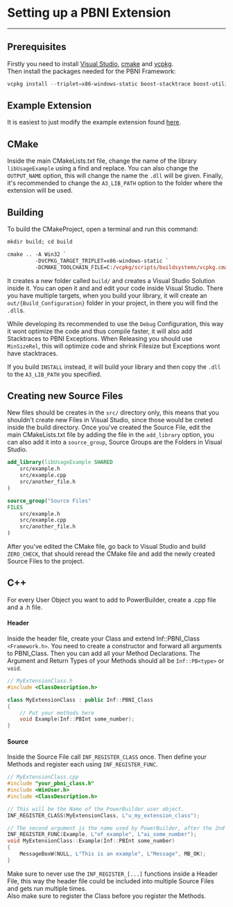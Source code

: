 # Setting up a PBNI Extension
---
## Prerequisites
Firstly you need to install [Visual Studio](https://visualstudio.microsoft.com/downloads/), [cmake](https://cmake.org/install/) and [vcpkg](https://vcpkg.io/en/getting-started.html).\
Then install the packages needed for the PBNI Framework:
```ps1
vcpkg install --triplet=x86-windows-static boost-stacktrace boost-utility boost-multiprecision
```

## Example Extension
It is easiest to just modify the example extension found [here](https://github.com/informaticon/div.cpp.base.pbni-framework-usage-example). 

## CMake
Inside the main CMakeLists.txt file, change the name of the library `libUsageExample` using a find and replace. You can also change the `OUTPUT_NAME` option, this will change the name the `.dll` will be given. Finally, it's recommended to change the `A3_LIB_PATH` option to the folder where the extension will be used.

## Building
To build the CMakeProject, open a terminal and run this command:
```ps
mkdir build; cd build

cmake .. -A Win32 `
         -DVCPKG_TARGET_TRIPLET=x86-windows-static `
         -DCMAKE_TOOLCHAIN_FILE=C:/vcpkg/scripts/buildsystems/vcpkg.cmake
```
It creates a new folder called `build/` and creates a Visual Studio Solution inside it. You can open it and and edit your code inside Visual Studio. There you have multiple targets, when you build your library, it will create an `out/{Build_Configuration}` folder in your project, in there you will find the `.dll`s.

While developing its recommended to use the `Debug` Configuration, this way it wont optimize the code and thus compile faster, it will also add Stacktraces to PBNI Exceptions. When Releasing you should use `MinSizeRel`, this will optimize code and shrink Filesize but Exceptions wont have stacktraces.

If you build `INSTALL` instead, it will build your library and then copy the `.dll` to the `A3_LIB_PATH` you specified.


## Creating new Source Files
New files should be creates in the `src/` directory only, this means that you shouldn't create new Files in Visual Studio, since those would be creted inside the build directory.
Once you've created the Source File, edit the main CMakeLists.txt file by adding the file in the `add_library` option, you can also add it into a `source_group`, Source Groups are the Folders in Visual Studio.
```cmake
add_library(libUsageExample SHARED
	src/example.h
	src/example.cpp
	src/another_file.h
)

source_group("Source Files"
FILES
	src/example.h
	src/example.cpp
	src/another_file.h
)
```
After you've edited the CMake file, go back to Visual Studio and build `ZERO_CHECK`, that should reread the CMake file and add the newly created Source Files to the project.

## C++
For every User Object you want to add to PowerBuilder, create a .cpp file and a .h file.

#### Header
Inside the header file, create your Class and extend Inf::PBNI_Class `<Framework.h>`. You need to create a constructor and forward all arguments to PBNI_Class. Then you can add all your Method Declarations. The Argument and Return Types of your Methods should all be `Inf::PB<type>` or `void`.

```cpp
// MyExtensionClass.h
#include <ClassDescription.h>

class MyExtensionClass : public Inf::PBNI_Class
{
	// Put your methods here
	void Example(Inf::PBInt some_number);
}
```

#### Source
Inside the Source File call `INF_REGISTER_CLASS` once. Then define your Methods and register each using `INF_REGISTER_FUNC`.
```cpp
// MyExtensionClass.cpp
#include "your_pbni_class.h"
#include <WinUser.h>
#include <ClassDescription.h>

// This will be the Name of the PowerBuilder user object.
INF_REGISTER_CLASS(MyExtensionClass, L"u_my_extension_class");

// The second argument is the name used by PowerBuilder, after the 2nd argument, the argument names follow.
INF_REGISTER_FUNC(Example, L"of_example", L"ai_some_number");
void MyExtensionClass::Example(Inf::PBInt some_number)
{
	MessageBoxW(NULL, L"This is an example", L"Message", MB_OK);
}

```

Make sure to never use the `INF_REGISTER_[...]` functions inside a Header File, this way the header file could be included into multiple Source Files and gets run multiple times.  
Also make sure to register the Class before you register the Methods.

